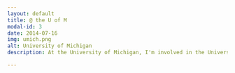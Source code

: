 ```yaml
---
layout: default
title: @ the U of M
modal-id: 3
date: 2014-07-16
img: umich.png
alt: University of Michigan
description: At the University of Michigan, I'm involved in the University's oldest and largest entrepreneurship organization - <a href="https://mpowered.umich.edu/">MPowered Entrepreneruship</a> where I am the Vice President of Consulting. We provide students at the University an opportunity to work directly with startups and complete projects in weekly sprints, actively interacting with CEOs and learning about the start up ecosystem, while gaining tangible skills and working on projects that have a direct impact on the companies. 

---
```


